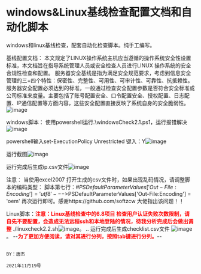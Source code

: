 # windows&Linux基线检查配置文档和自动化脚本
windows和linux基线检查，配套自动化检查脚本。纯手工编写。

基线配置文档：
      本文规定了LINUX操作系统主机应当遵循的操作系统安全性设置标准，本文档旨在指导系统管理人员或安全检查人员进行LINUX 操作系统的安全合规性检查和配置。
服务器安全基线是指为满足安全规范要求，考虑到信息安全管理的三+四个特性：保密性、完整性、可用性、可审计性、可靠性、抗抵赖性。服务器安全配置必须达到的标准，一般通过检查安全配置参数是否符合安全标准或公司标准来度量。主要包括了账号配置安全、口令配置安全、授权配置、日志配置、IP通信配置等方面内容，这些安全配置直接反映了系统自身的安全脆弱性。  
        ![image](https://user-images.githubusercontent.com/40255379/142581629-c879b9ae-ce15-45eb-af93-fbcaa588fef7.png)

windows脚本：
    使用powershell运行.\windowsCheck2.1.ps1，运行报错解决![image](https://user-images.githubusercontent.com/40255379/142582487-bdc92c8b-8215-43b9-b438-e7be41bb4003.png)
        
   powershell输入set-ExecutionPolicy Unrestricted  键入：Y![image](https://github.com/tangjie1/-Baseline-check/assets/40255379/0ca5a314-85d9-4552-ae37-33416d40a8ab)

        
   运行截图![image](https://user-images.githubusercontent.com/40255379/142583521-c576c998-62c3-4c49-9a23-05422bb679ce.png)
       
   运行完成后生成ip.csv文件![image](https://user-images.githubusercontent.com/40255379/142583685-7fa5c15f-3572-4ec4-82e7-eea58971c5c2.png)
       
   注意： 当使用excel2007 打开生成的csv文件时，如果出现乱码情况，请调整脚本的编码类型：
 脚本第七行：#$PSDefaultParameterValues['Out-File:Encoding'] = 'utf8'  --->$PSDefaultParameterValues['Out-File:Encoding'] = 'oem'
 再次运行即可。感谢https://github.com/softzcw 大佬指出该问题！！


Linux脚本：<span style="color:red">**注意：Linux基线检查中的6.8项目 检查用户认证失败次数限制，请自先不要配置，会造成无法远程ssh和本地登陆的情况，待我分析完成后会做出调整**</span>
       ./linuxcheck2.2.sh![image](https://user-images.githubusercontent.com/40255379/142585459-63be1daa-377b-48ff-9f8e-1f6247cfbc05.png)。
       ..
      运行完成后生成checklist.csv文件
![image](https://user-images.githubusercontent.com/40255379/142585896-464f8927-352e-4d3b-a8ea-1381d313502e.png)。
--<span style="color:red">**为了更加方便阅读，请对其进行分列，按照tab键进行分列。**</span>--



                                                                                                      BY：唐杰
                                                                                                      2021年11月19号
  
